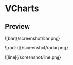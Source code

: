 # VCharts

## Preview

![bar]{/screenshot/bar.png}

![radar]{/screenshot/radar.png}

![line]{/screenshot/line.png}

